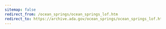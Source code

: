 ```yaml
---
sitemap: false 
redirect_from: /ocean_springs/ocean_springs_lof.htm 
redirect_to: https://archive.ada.gov/ocean_springs/ocean_springs_lof.htm 
---
```

